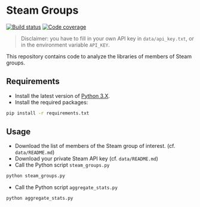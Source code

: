 # Steam Groups
 
[![Build status][build image]][build]
[![Code coverage][codecov image]][codecov]

> Disclaimer: you have to fill in your own API key in `data/api_key.txt`, or in the environment variable `API_KEY`.

This repository contains code to analyze the libraries of members of Steam groups.

## Requirements

-   Install the latest version of [Python 3.X](https://www.python.org/downloads/).
-   Install the required packages:

```bash
pip install -r requirements.txt
```

## Usage

-   Download the list of members of the Steam group of interest. (cf. `data/README.md`)
-   Download your private Steam API key (cf. `data/README.md`)
-   Call the Python script `steam_groups.py`

```bash
python steam_groups.py
```

-   Call the Python script `aggregate_stats.py`

```bash
python aggregate_stats.py
```

[build]: <https://github.com/woctezuma/steam-groups/actions>
[build image]: <https://github.com/woctezuma/steam-groups/workflows/Python application/badge.svg?branch=master>

[pyup]: https://pyup.io/repos/github/woctezuma/steam-groups/
[dependency image]: https://pyup.io/repos/github/woctezuma/steam-groups/shield.svg
[python3 image]: https://pyup.io/repos/github/woctezuma/steam-groups/python-3-shield.svg

[codecov]: https://codecov.io/gh/woctezuma/steam-groups
[codecov image]: https://codecov.io/gh/woctezuma/steam-groups/branch/master/graph/badge.svg
